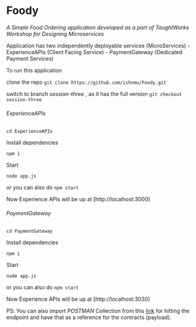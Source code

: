 # Foody
_A Simple Food Ordering application developed as a part of TaughtWorks Workshop for *Designing Microservices*_

Application has two independently deployable services (MicroServices)
	- ExperienceAPIs (Client Facing Service)
	- PaymentGateway (Dedicated Payment Services)

To run this application 

clone the repo
`git clone https://github.com/ishnmu/Foody.git`

switch to branch _session-three_ , as it has the full version
`git checkout session-three`

###### ExperienceAPIs

`cd ExperienceAPIs`

Install dependencies

`npm i`

Start

`node app.js` 

or 
you can also do `npm start`

Now Experience APIs will be up at [http://localhost:3000] 

###### PaymentGateway

`cd PaymentGateway`

Install dependencies

`npm i`

Start

`node app.js` 

or 
you can also do `npm start`

Now Experience APIs will be up at [http://localhost:3030] 

PS: You can also import *POSTMAN* Collection from this [link](https://www.getpostman.com/collections/b17ece42651a48c8edbc) for hitting the endpoint and have that as a reference for the contracts (payload).

